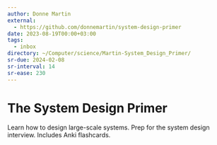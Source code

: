 ```yaml
---
author: Donne Martin
external:
  - https://github.com/donnemartin/system-design-primer
date: 2023-08-19T00:00+03:00
tags:
  - inbox
directory: ~/Computer/science/Martin-System_Design_Primer/
sr-due: 2024-02-08
sr-interval: 14
sr-ease: 230
---
```


# The System Design Primer

Learn how to design large-scale systems. Prep for the system design interview.
Includes Anki flashcards.
